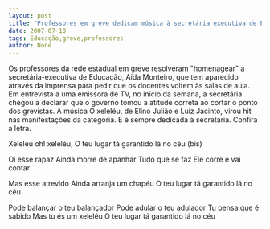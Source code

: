 ```yaml
---
layout: post
title: "Professores em greve dedicam música à secretária executiva de Educação"
date: 2007-07-18
tags: Educação,greve,professores
author: None
---
```

Os professores da rede estadual em greve resolveram &quot;homenagear&quot; a secret&aacute;ria-executiva de Educa&ccedil;&atilde;o, A&iacute;da Monteiro, que tem aparecido atrav&eacute;s da imprensa para pedir que os docentes voltem &agrave;s salas de aula.
Em entrevista a uma emissora de TV, no in&iacute;cio da semana, a secret&aacute;ria chegou a declarar que o governo tomou a atitude correta ao cortar o ponto dos grevistas. 
A m&uacute;sica O xelel&eacute;u, de Elino Juli&atilde;o e Luiz Jacinto, virou hit nas manifesta&ccedil;&otilde;es da categoria. E &eacute; sempre dedicada &agrave; secret&aacute;ria. Confira a letra. 

Xelel&eacute;u oh! xelel&eacute;u, 
O teu lugar t&aacute; garantido l&aacute; no c&eacute;u (bis) 

Oi esse rapaz 
Ainda morre de apanhar 
Tudo que se faz 
Ele corre e vai contar 

Mas esse atrevido 
Ainda arranja um chap&eacute;u 
O teu lugar t&aacute; garantido l&aacute; no c&eacute;u 

Pode balan&ccedil;ar o teu balan&ccedil;ador 
Pode adular o teu adulador 
Tu pensa que &eacute; sabido 
Mas tu &eacute;s um xelel&eacute;u 
O teu lugar t&aacute; garantido l&aacute; no c&eacute;u  